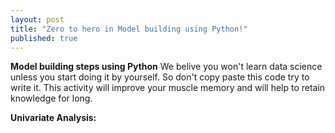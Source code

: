 ```yaml
---
layout: post
title: "Zero to hero in Model building using Python!"
published: true
---
```

**Model building steps using Python**
We belive you won't learn data science unless you start doing it by yourself. So don't copy paste this code try to write it. This activity will improve your muscle memory and will help to retain knowledge for long.
 
**Univariate Analysis:**




